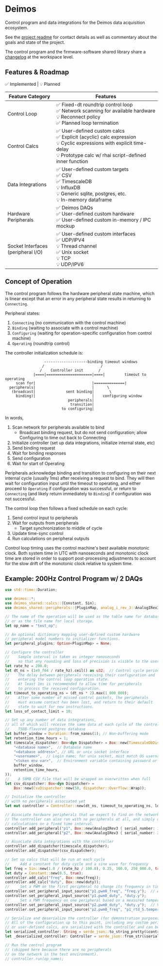 # Deimos

Control program and data integrations for the Deimos data acquisition ecosystem.

See the [project readme](https://github.com/deimoscontrols/deimos/blob/main/README.md) for contact details as well as commentary about
the goals and state of the project.

The control program and the firmware-software shared library share a
[changelog](https://github.com/deimoscontrols/deimos/blob/main/CHANGELOG.md) at the workspace level.

## Features & Roadmap

✅ Implemented | 💡 Planned

| Feature Category | Features |
|------------------|----------|
| Control Loop     | ✅ Fixed-dt roundtrip control loop<br>✅ Network scanning for available hardware<br>💡 Reconnect policy<br>✅ Planned loop termination |
| Control Calcs | ✅ User-defined custom calcs<br>✅ Explicit (acyclic) calc expression<br>💡 Cyclic expressions with explicit time-delay<br>💡 Prototype calc w/ rhai script-defined inner function |
| Data Integrations| ✅ User-defined custom targets<br>✅ CSV<br>✅ TimescaleDB<br>💡 InfluxDB<br>💡 Generic sqlite, postgres, etc.<br>💡 In-memory dataframe|
| Hardware Peripherals| ✅ Deimos DAQs<br>✅ User-defined custom hardware<br>✅ User-defined custom in-memory / IPC mockup|
| Socket Interfaces<br>(peripheral I/O)| ✅ User-defined custom interfaces<br>✅ UDP/IPV4<br>💡 Thread channel<br>✅ Unix socket<br>💡 TCP<br>💡 UDP/IPV6 |

## Concept of Operation

The control program follows the hardware peripheral state machine,
which is linear except that an error in any peripheral state results
in returning to `Connecting`.

Peripheral states:

1. `Connecting` (no communication with the control machine)
2. `Binding` (waiting to associate with a control machine)
3. `Configuring` (waiting for operation-specific configuration from control machine)
4. `Operating` (roundtrip control)

The controller initialization schedule is:

```text
                  --------------------binding timeout windows
                 /                          /
                /    Controller init       /           
             |====|=====================|====|         timeout to operating
     scan for|                          |==============|
  peripherals|                          |      \
   (broadcast|              sent binding|       \
     binding)|                          |    configuring window
                             peripherals|
                              transition|
                          to configuring|            
```

In words,

1. Scan network for peripherals available to bind
    * Broadcast binding request, but do not send configuration; allow Configuring to time out back to Connecting
2. Initialize controller (set up data integrations, initialize internal state, etc)
3. Send binding request
4. Wait for binding responses
5. Send configuration
6. Wait for start of Operating

Peripherals acknowledge binding and transition to configuring on their next internal cycle (usually 1ms) after receiving a request to bind. They will then wait for configuration input until the timeout
to operating, and either proceed to `Operating` if configuration was
successful, or return to `Connecting` (and likely return immediately to `Binding`) if configuration was not successful.

The control loop then follows a fixed schedule on each cycle:

1. Send control input to peripherals
2. Wait for outputs from peripherals
    * Target synchronization to middle of cycle
3. Update time-sync control
4. Run calculations on peripheral outputs

Control loop timing uses the control machine's best available monotonic clock. Both system time in UTC with nanoseconds and monotonic clock time
are stored in order to support post-processing adjustments to
account for the slow drift of the monotonic clock relative to system time.

## Example: 200Hz Control Program w/ 2 DAQs

```rust
use std::time::Duration;

use deimos::*;
use deimos_shared::calcs::{Constant, Sin};
use deimos_shared::peripherals::{PluginMap, analog_i_rev_3::AnalogIRev3};

// The name of the operation will be used as the table name for databases,
// or as the file name for local storage.
let op_name = "test_op";

// An optional dictionary mapping user-defined custom hardware
// peripheral model numbers to initializer functions.
let peripheral_plugins: Option<PluginMap> = None;

// Configure the controller
//    Sample interval is taken as integer nanoseconds
//    so that any rounding and loss of precision is visible to the user
let rate_hz = 200.0;
let dt_ns = (1e9_f64 / rate_hz).ceil() as u32;  // Control cycle period
//    The delay between peripherals receiving their configuration and
//    entering the control loop operation state.
//    At least 1ms is recommended to allow time for peripherals
//    to process the received configuration.
let timeout_to_operating_ns = (dt_ns * 2).max(1_000_000);
//    After some number of missed control packets, the peripherals
//    must assume contact has been lost, and return to their default
//    state to wait for new instructions.
let loss_of_contact_limit = 10;

// Set up any number of data integrations,
// all of which will receive the same data at each cycle of the control loop
//    TSDB-flavored postgres database
let buffer_window = Duration::from_nanos(1); // Non-buffering mode
let retention_time_hours = 1;
let timescale_dispatcher: Box<dyn Dispatcher> = Box::new(TimescaleDbDispatcher::new(
    "<database name>",  // Database name
    "<database address>", // URL or unix socket interface
    "<username>",  // Login name; for unix socket, must match OS username
    "<token env var>",  // Environment variable containing password or token
    buffer_window,
    retention_time_hours,
));
//    A 50MB CSV file that will be wrapped an overwritten when full
let csv_dispatcher: Box<dyn Dispatcher> =
    Box::new(CsvDispatcher::new(50, dispatcher::Overflow::Wrap));

// Initialize the controller
// with no peripherals associated yet
let mut controller = Controller::new(dt_ns, timeout_to_operating_ns, loss_of_contact_limit);

// Associate hardware peripherals that we expect to find on the network
// The controller can also run with no peripherals at all, and simply do
// calculations on a fixed time interval.
controller.add_peripheral("p1", Box::new(AnalogIRev3 { serial_number: 1 }));
controller.add_peripheral("p2", Box::new(AnalogIRev3 { serial_number: 2 }));

// Associate data integrations with the controller
controller.add_dispatcher(timescale_dispatcher);
controller.add_dispatcher(csv_dispatcher);

// Set up calcs that will be run at each cycle
//     Add a constant for duty cycle and a sine wave for frequency
let freq = Sin::new(1.0 / (rate_hz / 100.0), 0.25, 100.0, 250_000.0, true);
let duty = Constant::new(0.5, true);
controller.add_calc("freq", Box::new(freq));
controller.add_calc("duty", Box::new(duty));
//     Set a PWM on the first peripheral to change its frequency in time
controller.set_peripheral_input_source("p1.pwm0_freq", "freq.y");  // A value to be written to the hardware
controller.set_peripheral_input_source("p1.pwm0_duty", "duty.y");
//     Set a PWM frequency on one peripheral based on a measured temperature from the other peripheral
controller.set_peripheral_input_source("p2.pwm0_duty", "duty.y");  // Values can be referenced any number of times
controller.set_peripheral_input_source("p2.pwm0_freq", "p1_rtd_5.temperature_K");

// Serialize and deserialize the controller (for demonstration purposes).
// All of the configuration up to this point, including any custom peripheral plugins
// or user-defined calcs, are serialized with the controller and can be written to and read from a json file.
let serialized_controller: String = serde_json::to_string_pretty(&controller).unwrap();
let _deserialized_controller: Controller = serde_json::from_str(&serialized_controller).unwrap();

// Run the control program
// (skipped here because there are no peripherals
// on the network in the test environment).
// controller.run(op_name);
```